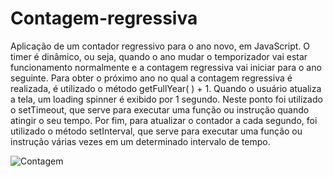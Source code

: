 # Contagem-regressiva

Aplicação de um contador regressivo para o ano novo, em JavaScript. 
O timer é dinâmico, ou seja, quando o ano mudar o temporizador vai estar funcionamento normalmente e a contagem regressiva vai iniciar para o ano seguinte.
Para obter o próximo ano no qual a contagem regressiva é realizada, é utilizado o método getFullYear( ) + 1. 
Quando o usuário atualiza a tela, um loading spinner é exibido por 1 segundo. Neste ponto foi utilizado o setTimeout, que serve para executar uma função ou instrução quando atingir o seu tempo.
Por fim, para atualizar o contador a cada segundo, foi utilizado o método setInterval, que serve para executar uma função ou instrução várias vezes em um determinado intervalo de tempo.

![Contagem](https://user-images.githubusercontent.com/108201993/209822998-1fb0fc95-27ad-456a-baf1-82b63f9e37d2.png)
